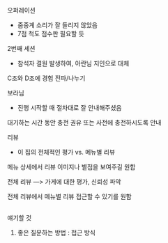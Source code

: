 오퍼레이션
- 줌중계 소리가 잘 들리지 않았음
- 7점 척도 점수판 필요할 듯


2번째 세션
- 참석자 결원 발생하여, 아란님 지인으로 대체


C조와 D조에 경험 전파/나누기

보라님
- 진행 시작할 때 절차대로 잘 안내해주셨음

대기하는 시간 동안 충전 권유 또는 사전에 충전하시도록 안내

리뷰
- 이 집의 전체적인 평가 vs. 메뉴별 리뷰

메뉴 상세에서 리뷰 이미지나 별점을 보여주길 원함

전체 리뷰 —> 가게에 대한 평가, 신뢰성 파악

전체 리뷰에서 메뉴별 리뷰 접근할 수 있기를 원함



##

얘기할 것
1. 좋은 질문하는 방법 : 접근 방식